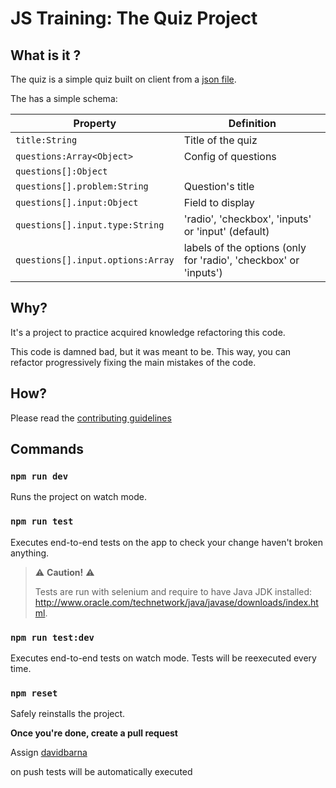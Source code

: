 # JS Training: The Quiz Project


## What is it ?

The quiz is a simple quiz built on client from a [json file](https://github.com/davidbarna/js-training-practice/blob/master/src/data/quiz.json).

The has a simple schema:

| Property | Definition |
| -- | -- |
| `title:String` | Title of the quiz |
| `questions:Array<Object>` | Config of questions |
| `questions[]:Object` | |
| `questions[].problem:String` | Question's title|
| `questions[].input:Object` | Field to display |
| `questions[].input.type:String` | 'radio', 'checkbox', 'inputs' or 'input' (default) |
| `questions[].input.options:Array` | labels of the options (only for 'radio', 'checkbox' or 'inputs') |

## Why?

It's a project to practice acquired knowledge refactoring this code.

This code is damned bad, but it was meant to be. This way, you can refactor progressively fixing the main mistakes of the code.

## How?

Please read the [contributing guidelines](./CONTRIBUTING.md)

## Commands

### `npm run dev`

Runs the project on watch mode.

### `npm run test`

Executes end-to-end tests on the app to check your change haven't broken anything.

> :warning: **Caution!** :warning:
>
> Tests are run with selenium and require to have Java JDK installed: http://www.oracle.com/technetwork/java/javase/downloads/index.html.

### `npm run test:dev`

Executes end-to-end tests on watch mode. Tests will be reexecuted every time.

### `npm reset`

Safely reinstalls the project.


**Once you're done, create a pull request**

Assign [davidbarna](https://github.com/davidbarna)

on push tests will be automatically executed
